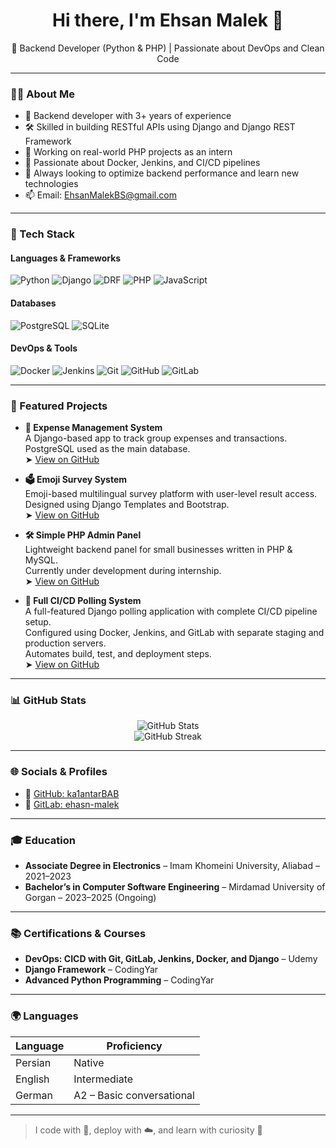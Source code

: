 <h1 align="center">Hi there, I'm Ehsan Malek 👋</h1>
<p align="center">
🎯 Backend Developer (Python & PHP) | Passionate about DevOps and Clean Code
</p>

---

### 👨‍💻 About Me

- 🧰 Backend developer with 3+ years of experience  
- 🛠️ Skilled in building RESTful APIs using Django and Django REST Framework  
- 🐘 Working on real-world PHP projects as an intern  
- 🐳 Passionate about Docker, Jenkins, and CI/CD pipelines  
- 🔄 Always looking to optimize backend performance and learn new technologies  
- 📫 Email: EhsanMalekBS@gmail.com  

---

### 🚀 Tech Stack

#### Languages & Frameworks  
![Python](https://img.shields.io/badge/Python-3670A0?style=for-the-badge&logo=python&logoColor=ffdd54)
![Django](https://img.shields.io/badge/Django-092E20?style=for-the-badge&logo=django&logoColor=white)
![DRF](https://img.shields.io/badge/Django%20REST-ff1709?style=for-the-badge&logo=django&logoColor=white)
![PHP](https://img.shields.io/badge/PHP-777BB4?style=for-the-badge&logo=php&logoColor=white)
![JavaScript](https://img.shields.io/badge/JavaScript-f7df1e?style=for-the-badge&logo=javascript&logoColor=black)

#### Databases  
![PostgreSQL](https://img.shields.io/badge/PostgreSQL-316192?style=for-the-badge&logo=postgresql&logoColor=white)
![SQLite](https://img.shields.io/badge/SQLite-07405E?style=for-the-badge&logo=sqlite&logoColor=white)

#### DevOps & Tools  
![Docker](https://img.shields.io/badge/Docker-0db7ed?style=for-the-badge&logo=docker&logoColor=white)
![Jenkins](https://img.shields.io/badge/Jenkins-d24939?style=for-the-badge&logo=jenkins&logoColor=white)
![Git](https://img.shields.io/badge/Git-F05032?style=for-the-badge&logo=git&logoColor=white)
![GitHub](https://img.shields.io/badge/GitHub-181717?style=for-the-badge&logo=github&logoColor=white)
![GitLab](https://img.shields.io/badge/GitLab-FC6D26?style=for-the-badge&logo=gitlab&logoColor=white)

---

### 📌 Featured Projects

- **💸 Expense Management System**  
  A Django-based app to track group expenses and transactions.  
  PostgreSQL used as the main database.  
  ➤ [View on GitHub](https://github.com/ka1antarBAB/Django-expenses-project)

- **🗳️ Emoji Survey System**  
  Emoji-based multilingual survey platform with user-level result access.  
  Designed using Django Templates and Bootstrap.  
  ➤ [View on GitHub](https://github.com/ka1antarBAB/Django-emoji-survey-project)

- **🛠️ Simple PHP Admin Panel**  
  Lightweight backend panel for small businesses written in PHP & MySQL.  
  Currently under development during internship.  
  ➤ [View on GitHub](https://github.com/ka1antarBAB/ClientLog-v1)

- **🚀 Full CI/CD Polling System**  
  A full-featured Django polling application with complete CI/CD pipeline setup.  
  Configured using Docker, Jenkins, and GitLab with separate staging and production servers.  
  Automates build, test, and deployment steps.  
  ➤ [View on GitHub](https://github.com/ka1antarBAB/Django_polling_project)

---


### 📊 GitHub Stats

<p align="center">
  <img src="https://github-readme-stats.vercel.app/api?username=ka1antarBAB&show_icons=true&theme=radical" alt="GitHub Stats" />
  <br>
  <img src="https://github-readme-streak-stats.herokuapp.com/?user=ka1antarBAB&theme=radical" alt="GitHub Streak" />
</p>

---

### 🌐 Socials & Profiles

- 🐙 [GitHub: ka1antarBAB](https://github.com/ka1antarBAB)  
- 🦊 [GitLab: ehasn-malek](https://gitlab.com/ehasn-malek)  

---

### 🎓 Education

- **Associate Degree in Electronics** – Imam Khomeini University, Aliabad – 2021–2023  
- **Bachelor’s in Computer Software Engineering** – Mirdamad University of Gorgan – 2023–2025 (Ongoing)

---

### 📚 Certifications & Courses

- **DevOps: CICD with Git, GitLab, Jenkins, Docker, and Django** – Udemy  
- **Django Framework** – CodingYar  
- **Advanced Python Programming** – CodingYar

---

### 🌍 Languages

| Language | Proficiency |
|----------|-------------|
| Persian  | Native      |
| English  | Intermediate |
| German   | A2 – Basic conversational |

---

> I code with 💙, deploy with ☁️, and learn with curiosity 🔁
